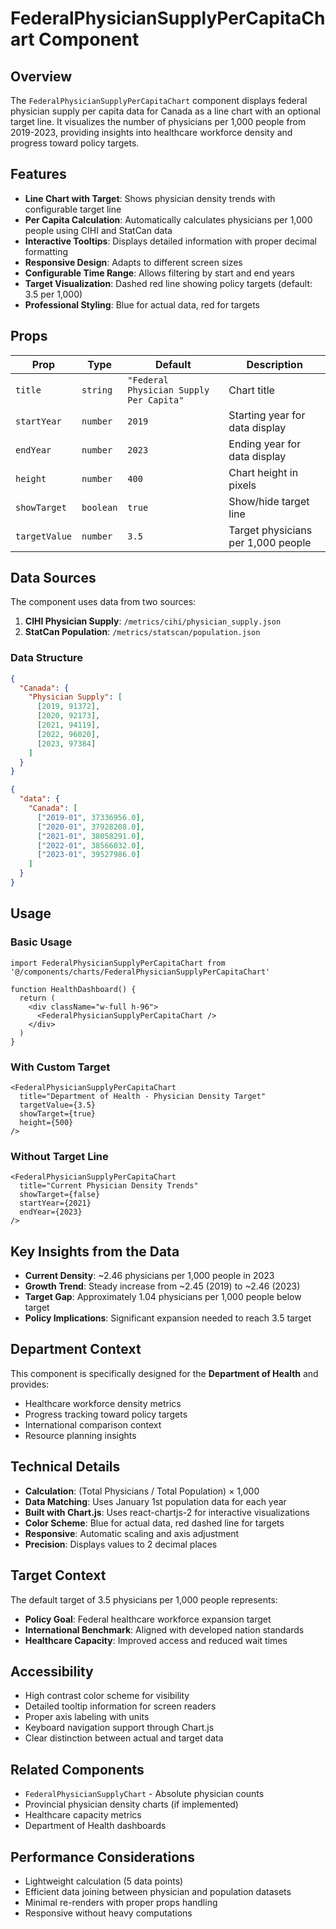 # FederalPhysicianSupplyPerCapitaChart Component

## Overview

The `FederalPhysicianSupplyPerCapitaChart` component displays federal physician supply per capita data for Canada as a line chart with an optional target line. It visualizes the number of physicians per 1,000 people from 2019-2023, providing insights into healthcare workforce density and progress toward policy targets.

## Features

- **Line Chart with Target**: Shows physician density trends with configurable target line
- **Per Capita Calculation**: Automatically calculates physicians per 1,000 people using CIHI and StatCan data
- **Interactive Tooltips**: Displays detailed information with proper decimal formatting
- **Responsive Design**: Adapts to different screen sizes
- **Configurable Time Range**: Allows filtering by start and end years
- **Target Visualization**: Dashed red line showing policy targets (default: 3.5 per 1,000)
- **Professional Styling**: Blue for actual data, red for targets

## Props

| Prop | Type | Default | Description |
|------|------|---------|-------------|
| `title` | `string` | `"Federal Physician Supply Per Capita"` | Chart title |
| `startYear` | `number` | `2019` | Starting year for data display |
| `endYear` | `number` | `2023` | Ending year for data display |
| `height` | `number` | `400` | Chart height in pixels |
| `showTarget` | `boolean` | `true` | Show/hide target line |
| `targetValue` | `number` | `3.5` | Target physicians per 1,000 people |

## Data Sources

The component uses data from two sources:
1. **CIHI Physician Supply**: `/metrics/cihi/physician_supply.json`
2. **StatCan Population**: `/metrics/statscan/population.json`

### Data Structure

```json
{
  "Canada": {
    "Physician Supply": [
      [2019, 91372],
      [2020, 92173],
      [2021, 94119],
      [2022, 96020],
      [2023, 97384]
    ]
  }
}
```

```json
{
  "data": {
    "Canada": [
      ["2019-01", 37336956.0],
      ["2020-01", 37928208.0],
      ["2021-01", 38058291.0],
      ["2022-01", 38566032.0],
      ["2023-01", 39527986.0]
    ]
  }
}
```

## Usage

### Basic Usage

```tsx
import FederalPhysicianSupplyPerCapitaChart from '@/components/charts/FederalPhysicianSupplyPerCapitaChart'

function HealthDashboard() {
  return (
    <div className="w-full h-96">
      <FederalPhysicianSupplyPerCapitaChart />
    </div>
  )
}
```

### With Custom Target

```tsx
<FederalPhysicianSupplyPerCapitaChart
  title="Department of Health - Physician Density Target"
  targetValue={3.5}
  showTarget={true}
  height={500}
/>
```

### Without Target Line

```tsx
<FederalPhysicianSupplyPerCapitaChart
  title="Current Physician Density Trends"
  showTarget={false}
  startYear={2021}
  endYear={2023}
/>
```

## Key Insights from the Data

- **Current Density**: ~2.46 physicians per 1,000 people in 2023
- **Growth Trend**: Steady increase from ~2.45 (2019) to ~2.46 (2023)
- **Target Gap**: Approximately 1.04 physicians per 1,000 people below target
- **Policy Implications**: Significant expansion needed to reach 3.5 target

## Department Context

This component is specifically designed for the **Department of Health** and provides:

- Healthcare workforce density metrics
- Progress tracking toward policy targets
- International comparison context
- Resource planning insights

## Technical Details

- **Calculation**: (Total Physicians / Total Population) × 1,000
- **Data Matching**: Uses January 1st population data for each year
- **Built with Chart.js**: Uses react-chartjs-2 for interactive visualizations
- **Color Scheme**: Blue for actual data, red dashed line for targets
- **Responsive**: Automatic scaling and axis adjustment
- **Precision**: Displays values to 2 decimal places

## Target Context

The default target of 3.5 physicians per 1,000 people represents:
- **Policy Goal**: Federal healthcare workforce expansion target
- **International Benchmark**: Aligned with developed nation standards
- **Healthcare Capacity**: Improved access and reduced wait times

## Accessibility

- High contrast color scheme for visibility
- Detailed tooltip information for screen readers
- Proper axis labeling with units
- Keyboard navigation support through Chart.js
- Clear distinction between actual and target data

## Related Components

- `FederalPhysicianSupplyChart` - Absolute physician counts
- Provincial physician density charts (if implemented)
- Healthcare capacity metrics
- Department of Health dashboards

## Performance Considerations

- Lightweight calculation (5 data points)
- Efficient data joining between physician and population datasets
- Minimal re-renders with proper props handling
- Responsive without heavy computations